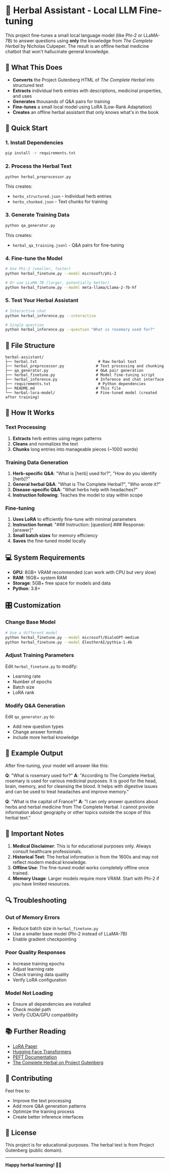 # 🌿 Herbal Assistant - Local LLM Fine-tuning

This project fine-tunes a small local language model (like Phi-2 or LLaMA-7B) to answer questions using **only** the knowledge from *The Complete Herbal* by Nicholas Culpeper. The result is an offline herbal medicine chatbot that won't hallucinate general knowledge.

## 🎯 What This Does

- **Converts** the Project Gutenberg HTML of *The Complete Herbal* into structured text
- **Extracts** individual herb entries with descriptions, medicinal properties, and uses
- **Generates** thousands of Q&A pairs for training
- **Fine-tunes** a small local model using LoRA (Low-Rank Adaptation)
- **Creates** an offline herbal assistant that only knows what's in the book

## 🚀 Quick Start

### 1. Install Dependencies

```bash
pip install -r requirements.txt
```

### 2. Process the Herbal Text

```bash
python herbal_preprocessor.py
```

This creates:
- `herbs_structured.json` - Individual herb entries
- `herbs_chunked.json` - Text chunks for training

### 3. Generate Training Data

```bash
python qa_generator.py
```

This creates:
- `herbal_qa_training.jsonl` - Q&A pairs for fine-tuning

### 4. Fine-tune the Model

```bash
# Use Phi-2 (smaller, faster)
python herbal_finetune.py --model microsoft/phi-2

# Or use LLaMA-7B (larger, potentially better)
python herbal_finetune.py --model meta-llama/Llama-2-7b-hf
```

### 5. Test Your Herbal Assistant

```bash
# Interactive chat
python herbal_inference.py --interactive

# Single question
python herbal_inference.py --question "What is rosemary used for?"
```

## 📁 File Structure

```
herbal-assistant/
├── herbal.txt                           # Raw herbal text
├── herbal_preprocessor.py              # Text processing and chunking
├── qa_generator.py                     # Q&A pair generation
├── herbal_finetune.py                  # Model fine-tuning script
├── herbal_inference.py                 # Inference and chat interface
├── requirements.txt                     # Python dependencies
├── README.md                           # This file
└── herbal-lora-model/                  # Fine-tuned model (created after training)
```

## 🔧 How It Works

### Text Processing
1. **Extracts** herb entries using regex patterns
2. **Cleans** and normalizes the text
3. **Chunks** long entries into manageable pieces (~1000 words)

### Training Data Generation
1. **Herb-specific Q&A**: "What is [herb] used for?", "How do you identify [herb]?"
2. **General herbal Q&A**: "What is The Complete Herbal?", "Who wrote it?"
3. **Disease-specific Q&A**: "What herbs help with headaches?"
4. **Instruction following**: Teaches the model to stay within scope

### Fine-tuning
1. **Uses LoRA** to efficiently fine-tune with minimal parameters
2. **Instruction format**: "### Instruction: [question] ### Response: [answer]"
3. **Small batch sizes** for memory efficiency
4. **Saves** the fine-tuned model locally

## 💻 System Requirements

- **GPU**: 8GB+ VRAM recommended (can work with CPU but very slow)
- **RAM**: 16GB+ system RAM
- **Storage**: 5GB+ free space for models and data
- **Python**: 3.8+

## 🎛️ Customization

### Change Base Model
```bash
# Use a different model
python herbal_finetune.py --model microsoft/DialoGPT-medium
python herbal_finetune.py --model EleutherAI/pythia-1.4b
```

### Adjust Training Parameters
Edit `herbal_finetune.py` to modify:
- Learning rate
- Number of epochs
- Batch size
- LoRA rank

### Modify Q&A Generation
Edit `qa_generator.py` to:
- Add new question types
- Change answer formats
- Include more herbal knowledge

## 🧪 Example Output

After fine-tuning, your model will answer like this:

**Q**: "What is rosemary used for?"
**A**: "According to The Complete Herbal, rosemary is used for various medicinal purposes. It is good for the head, brain, memory, and for cleansing the blood. It helps with digestive issues and can be used to treat headaches and improve memory."

**Q**: "What is the capital of France?"
**A**: "I can only answer questions about herbs and herbal medicine from The Complete Herbal. I cannot provide information about geography or other topics outside the scope of this herbal text."

## 🚨 Important Notes

1. **Medical Disclaimer**: This is for educational purposes only. Always consult healthcare professionals.
2. **Historical Text**: The herbal information is from the 1600s and may not reflect modern medical knowledge.
3. **Offline Use**: The fine-tuned model works completely offline once trained.
4. **Memory Usage**: Larger models require more VRAM. Start with Phi-2 if you have limited resources.

## 🔍 Troubleshooting

### Out of Memory Errors
- Reduce batch size in `herbal_finetune.py`
- Use a smaller base model (Phi-2 instead of LLaMA-7B)
- Enable gradient checkpointing

### Poor Quality Responses
- Increase training epochs
- Adjust learning rate
- Check training data quality
- Verify LoRA configuration

### Model Not Loading
- Ensure all dependencies are installed
- Check model path
- Verify CUDA/GPU compatibility

## 📚 Further Reading

- [LoRA Paper](https://arxiv.org/abs/2106.09685)
- [Hugging Face Transformers](https://huggingface.co/docs/transformers/)
- [PEFT Documentation](https://huggingface.co/docs/peft/)
- [The Complete Herbal on Project Gutenberg](https://www.gutenberg.org/ebooks/49513)

## 🤝 Contributing

Feel free to:
- Improve the text processing
- Add more Q&A generation patterns
- Optimize the training process
- Create better inference interfaces

## 📄 License

This project is for educational purposes. The herbal text is from Project Gutenberg (public domain).

---

**Happy herbal learning! 🌿✨**
